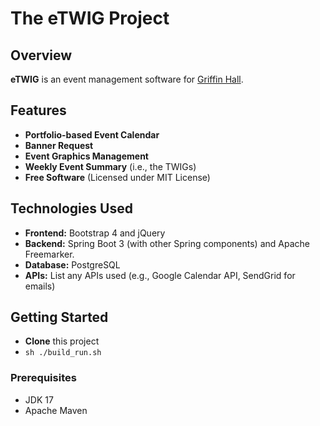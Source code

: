 # The eTWIG Project

## Overview
**eTWIG** is an event management software for [Griffin Hall](https://www.anu.edu.au/students/student-life/student-communities/griffin-hall-non-residential-community).

## Features
- **Portfolio-based Event Calendar**
- **Banner Request**
- **Event Graphics Management**
- **Weekly Event Summary** (i.e., the TWIGs)
- **Free Software** (Licensed under MIT License)

## Technologies Used
- **Frontend:** Bootstrap 4 and jQuery
- **Backend:** Spring Boot 3 (with other Spring components) and Apache Freemarker.
- **Database:** PostgreSQL
- **APIs:** List any APIs used (e.g., Google Calendar API, SendGrid for emails)

## Getting Started
- **Clone** this project
- `sh ./build_run.sh`

### Prerequisites
- JDK 17
- Apache Maven